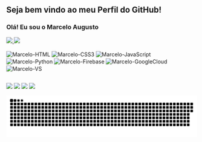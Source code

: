 ## Seja bem vindo ao meu Perfil do GitHub!
### Olá! Eu sou o Marcelo Augusto
<div>
  <a href="https://github.com/marceloamellopaixao">
    <img height="180em" src="https://github-readme-stats.vercel.app/api?username=marceloamellopaixao&show_icons=true&theme=github_dark">
  </a>
  
  <a href="https://github.com/marceloamellopaixao">
    <img height="180em" src="https://github-readme-stats.vercel.app/api/top-langs/?username=marceloamellopaixao&theme=github_dark&layout=compact">
  </a>
</div>

<div style="display: inline_block"><br>
  <img align="center" alt="Marcelo-HTML" height="30" width="40" src="https://cdn.jsdelivr.net/gh/devicons/devicon/icons/html5/html5-original.svg">
  <img align="center" alt="Marcelo-CSS3" height="30" width="40" src="https://cdn.jsdelivr.net/gh/devicons/devicon/icons/css3/css3-original.svg">
  <img align="center" alt="Marcelo-JavaScript" height="30" width="40" src="https://cdn.jsdelivr.net/gh/devicons/devicon/icons/javascript/javascript-original.svg">
  <img align="center" alt="Marcelo-Python" height="30" width="40" src="https://cdn.jsdelivr.net/gh/devicons/devicon/icons/python/python-original.svg">
  <img align="center" alt="Marcelo-Firebase" height="30" width="40" src="https://cdn.jsdelivr.net/gh/devicons/devicon/icons/firebase/firebase-plain.svg">
  <img align="center" alt="Marcelo-GoogleCloud" height="30" width="40" src="https://cdn.jsdelivr.net/gh/devicons/devicon/icons/googlecloud/googlecloud-original.svg">
  <img align="center" alt="Marcelo-VS" height="30" width="40" src="https://cdn.jsdelivr.net/gh/devicons/devicon/icons/visualstudio/visualstudio-plain.svg">
</div>

  ##
  
<div>
  <a href"https://www.linkedin.com/in/marceloamp-04/" target="_blank">
    <img src="https://img.shields.io/badge/LinkedIn-0077B5?style=for-the-badge&logo=linkedin&logoColor=white" target="_blank">
  </a>
  <a href"https://instagram.com/marceloamp_ofc" target="_blank">
    <img src="https://img.shields.io/badge/Instagram-E4405F?style=for-the-badge&logo=instagram&logoColor=white" target="_blank">
  </a>
  <a href"https://portmar.firebaseapp.com/" target="_blank">
    <img src="https://img.shields.io/badge/website-000000?style=for-the-badge&logo=About.me&logoColor=white">
  </a>
  <a href"#" target="_blank">
    <img src="https://img.shields.io/badge/Discord-7289DA?style=for-the-badge&logo=discord&logoColor=white" target="_blank">
  </a>
</div>

![snake gif](https://github.com/marceloamellopaixao/marceloamellopaixao/blob/output/github-contribution-grid-snake.svg)
